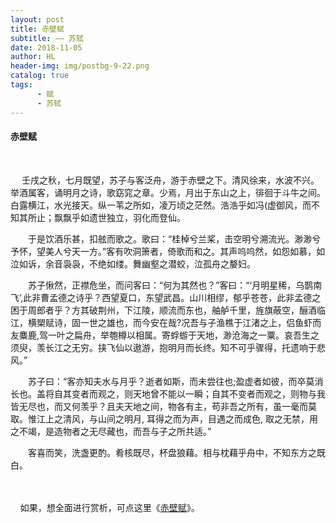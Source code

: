 ```yaml
---
layout: post
title: 赤壁赋
subtitle: —— 苏轼
date: 2018-11-05
author: HL
header-img: img/postbg-9-22.png
catalog: true
tags:
      - 赋
      - 苏轼
---
```


<h4>赤壁赋</h4>
<br>

　  壬戌之秋，七月既望，苏子与客泛舟，游于赤壁之下。清风徐来，水波不兴。举酒属客，诵明月之诗，歌窈窕之章。少焉，月出于东山之上，徘徊于斗牛之间。白露横江，水光接天。纵一苇之所如，凌万顷之茫然。浩浩乎如冯(虚御风，而不知其所止；飘飘乎如遗世独立，羽化而登仙。

　　于是饮酒乐甚，扣舷而歌之。歌曰：“桂棹兮兰桨，击空明兮溯流光。渺渺兮予怀，望美人兮天一方。”客有吹洞箫者，倚歌而和之。其声呜呜然，如怨如慕，如泣如诉，余音袅袅，不绝如缕。舞幽壑之潜蛟，泣孤舟之嫠妇。　

　　苏子愀然，正襟危坐，而问客曰：“何为其然也？”客曰：“‘月明星稀，乌鹊南飞’,此非曹孟德之诗乎？西望夏口，东望武昌。山川相缪，郁乎苍苍，此非孟德之困于周郎者乎？方其破荆州，下江陵，顺流而东也，舳舻千里，旌旗蔽空，酾酒临江，横槊赋诗，固一世之雄也，而今安在哉?况吾与子渔樵于江渚之上，侣鱼虾而友麋鹿,驾一叶之扁舟，举匏樽以相属。寄蜉蝣于天地，渺沧海之一粟。哀吾生之须臾，羡长江之无穷。挟飞仙以遨游，抱明月而长终。知不可乎骤得，托遗响于悲风。”　

　　苏子曰：“客亦知夫水与月乎？逝者如斯，而未尝往也;盈虚者如彼，而卒莫消长也。盖将自其变者而观之，则天地曾不能以一瞬；自其不变者而观之，则物与我皆无尽也，而又何羡乎？且夫天地之间，物各有主，苟非吾之所有，虽一毫而莫取。惟江上之清风，与山间之明月, 耳得之而为声，目遇之而成色, 取之无禁，用之不竭，是造物者之无尽藏也，而吾与子之所共适。”

　　客喜而笑，洗盏更酌。肴核既尽，杯盘狼藉。相与枕藉乎舟中，不知东方之既白。


<br>
<br>
&nbsp;&nbsp;&nbsp;&nbsp;如果，想全面进行赏析，可点这里《<a href="https://www.gushiwen.org/GuShiWen_8b6ef29f18.aspx" target="_blank">赤壁赋</a>》。